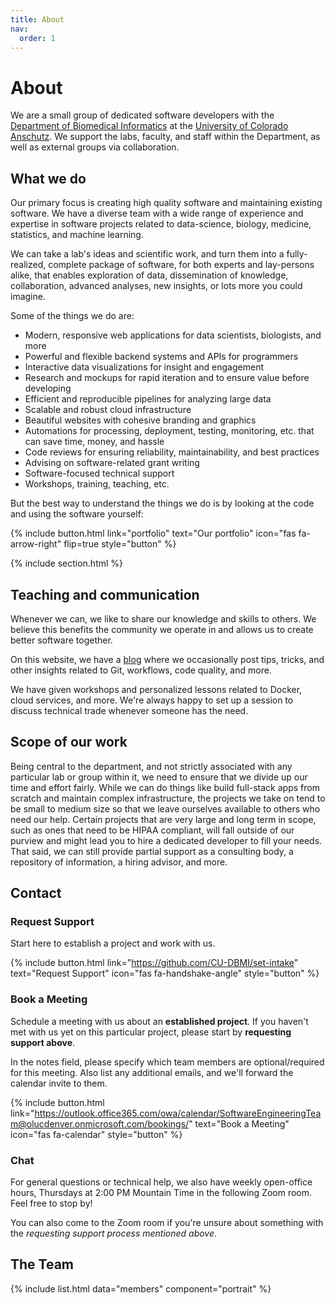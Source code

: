```yaml
---
title: About
nav:
  order: 1
---
```


# About

We are a small group of dedicated software developers with the [Department of Biomedical Informatics](https://medschool.cuanschutz.edu/dbmi) at the [University of Colorado Anschutz](https://www.cuanschutz.edu/).
We support the labs, faculty, and staff within the Department, as well as external groups via collaboration.

## What we do

Our primary focus is creating high quality software and maintaining existing software.
We have a diverse team with a wide range of experience and expertise in software projects related to data-science, biology, medicine, statistics, and machine learning.

We can take a lab's ideas and scientific work, and turn them into a fully-realized, complete package of software, for both experts and lay-persons alike, that enables exploration of data, dissemination of knowledge, collaboration, advanced analyses, new insights, or lots more you could imagine.

Some of the things we do are:

- Modern, responsive web applications for data scientists, biologists, and more
- Powerful and flexible backend systems and APIs for programmers
- Interactive data visualizations for insight and engagement
- Research and mockups for rapid iteration and to ensure value before developing
- Efficient and reproducible pipelines for analyzing large data
- Scalable and robust cloud infrastructure
- Beautiful websites with cohesive branding and graphics
- Automations for processing, deployment, testing, monitoring, etc. that can save time, money, and hassle
- Code reviews for ensuring reliability, maintainability, and best practices
- Advising on software-related grant writing
- Software-focused technical support
- Workshops, training, teaching, etc.

But the best way to understand the things we do is by looking at the code and using the software yourself:

{%
  include button.html
  link="portfolio"
  text="Our portfolio"
  icon="fas fa-arrow-right"
  flip=true
  style="button"
%}

{% include section.html %}

## Teaching and communication

Whenever we can, we like to share our knowledge and skills to others.
We believe this benefits the community we operate in and allows us to create better software together.

On this website, we have a [blog](../blog) where we occasionally post tips, tricks, and other insights related to Git, workflows, code quality, and more.

We have given workshops and personalized lessons related to Docker, cloud services, and more.
We're always happy to set up a session to discuss technical trade whenever someone has the need.

## Scope of our work

Being central to the department, and not strictly associated with any particular lab or group within it, we need to ensure that we divide up our time and effort fairly.
While we can do things like build full-stack apps from scratch and maintain complex infrastructure, the projects we take on tend to be small to medium size so that we leave ourselves available to others who need our help.
Certain projects that are very large and long term in scope, such as ones that need to be HIPAA compliant, will fall outside of our purview and might lead you to hire a dedicated developer to fill your needs.
That said, we can still provide partial support as a consulting body, a repository of information, a hiring advisor, and more.

## Contact

### Request Support

Start here to establish a project and work with us.

{%
  include button.html
  link="https://github.com/CU-DBMI/set-intake"
  text="Request Support"
  icon="fas fa-handshake-angle"
  style="button"
%}

### Book a Meeting

Schedule a meeting with us about an **established project**.
If you haven't met with us yet on this particular project, please start by **requesting support above**.

In the notes field, please specify which team members are optional/required for this meeting.
Also list any additional emails, and we'll forward the calendar invite to them.

{%
  include button.html
  link="https://outlook.office365.com/owa/calendar/SoftwareEngineeringTeam@olucdenver.onmicrosoft.com/bookings/"
  text="Book a Meeting"
  icon="fas fa-calendar"
  style="button"
%}

### Chat

For general questions or technical help, we also have weekly open-office hours, Thursdays at 2:00 PM Mountain Time in the following Zoom room.
Feel free to stop by!

<script>
document.currentScript.insertAdjacentHTML(
  "beforebegin",
  `<a href="&#104;&#116;&#116;&#112;&#115;&#58;&#47;&#47;&#117;&#99;&#100;&#101;&#110;&#118;&#101;&#114;&#46;&#122;&#111;&#111;&#109;&#46;&#117;&#115;&#47;&#106;&#47;&#57;&#52;&#49;&#56;&#55;&#53;&#48;&#52;&#49;&#48;&#48;" target="_blank">Open office hours Zoom room</a>`
)
</script>

<!--
function encode(string) {
   return string
    .split("")
    .map((char) => `&#${char.charCodeAt(0)};`)
    .join("");
}
-->

You can also come to the Zoom room if you're unsure about something with the _requesting support process mentioned above_.

## The Team

{% include list.html data="members" component="portrait" %}
